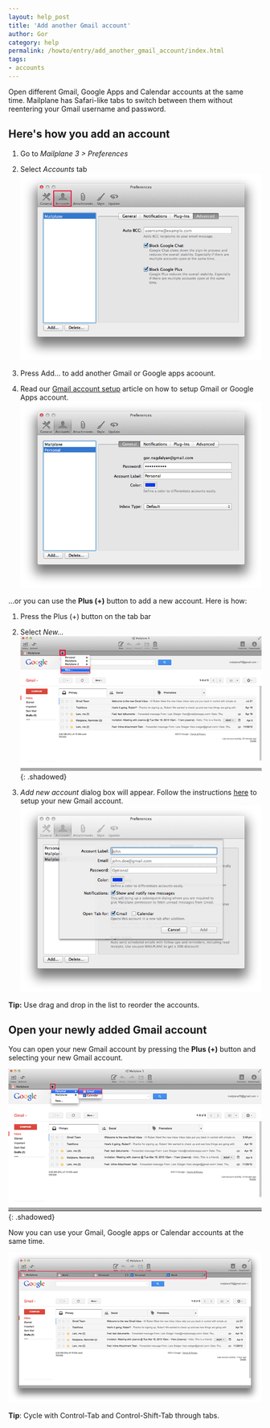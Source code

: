 ```yaml
---
layout: help_post
title: 'Add another Gmail account'
author: Gor
category: help
permalink: /howto/entry/add_another_gmail_account/index.html
tags:
- accounts
---
```


Open different Gmail, Google Apps and Calendar accounts at the same time. Mailplane has Safari-like tabs to switch between them without reentering your Gmail username and password.


## Here's how you add an account

1. Go to *Mailplane 3 > Preferences*
2. Select *Accounts* tab<br/>
	![screen1](/assets/howto/2013-07-22-add_another_gmail_account/screen1.png)

3. Press Add… to add another Gmail or Google apps acoount.
4. Read our [Gmail account setup](http://mailplaneapp.com/howto/entry/setup_your_gmail_account/index.html) article on how to setup Gmail or Google Apps account.<br/>
	![screen2](/assets/howto/2013-07-22-add_another_gmail_account/screen2.png)

…or you can use the **Plus (+)** button to add a new account. Here is how:

1. Press the Plus (+) button on the tab bar
2. Select *New…*<br/>
	![screen4](/assets/howto/2013-07-22-add_another_gmail_account/screen4.png){: .shadowed}

3. *Add new account* dialog box will appear. Follow the instructions [here](http://mailplaneapp.com/howto/entry/setup_your_gmail_account/index.html) to setup your new Gmail account.<br/>
	![screen5](/assets/howto/2013-07-22-add_another_gmail_account/screen5.png)

**Tip:** Use drag and drop in the list to reorder the accounts.


## Open your newly added Gmail account

You can open your new Gmail account by pressing the **Plus (+)** button and selecting your new Gmail account.

![screen3](/assets/howto/2013-07-22-add_another_gmail_account/screen3.png){: .shadowed}

Now you can use your Gmail, Google apps or Calendar accounts at the same time.

![screen6](/assets/howto/2013-07-22-add_another_gmail_account/screen6.png)

**Tip**: Cycle with Control-Tab and Control-Shift-Tab through tabs.
